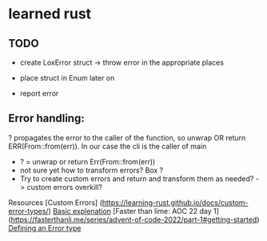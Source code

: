 # learned rust

## TODO
- create LoxError struct -> throw error in the appropriate places
- place struct in Enum later on

- report error

## Error handling:

? propagates the error to the caller of the function, so unwrap OR return ERR(From::from(err)). In our case the cli is the caller of main
- ? =  unwrap or return Err(From::from(err))
- not sure yet how to transform errors? Box<dyn Error> ?
- Try to create custom errors and return and transform them as needed? -> custom errors overkill?

Resources
[Custom Errors] (https://learning-rust.github.io/docs/custom-error-types/)
[Basic explenation](https://stevedonovan.github.io/rust-gentle-intro/6-error-handling.html)
[Faster than lime: AOC 22 day 1] (https://fasterthanli.me/series/advent-of-code-2022/part-1#getting-started)
[Defining an Error type](https://doc.rust-lang.org/rust-by-example/error/multiple_error_types/reenter_question_mark.html)


